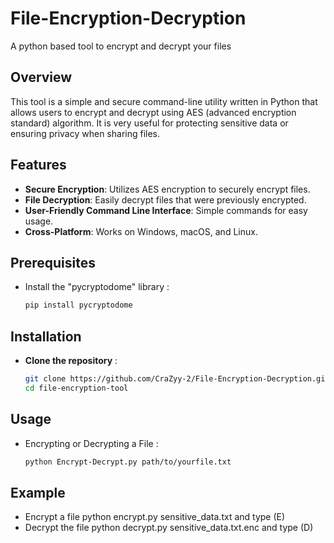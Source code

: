 # File-Encryption-Decryption
A python based tool to encrypt and decrypt your files


## Overview
This tool is a simple and secure command-line utility written in Python that allows users to encrypt and decrypt using AES (advanced encryption standard) algorithm.
It is very useful for protecting sensitive data or ensuring privacy when sharing files.


## Features
- **Secure Encryption**: Utilizes AES encryption to securely encrypt files.
- **File Decryption**: Easily decrypt files that were previously encrypted.
- **User-Friendly Command Line Interface**: Simple commands for easy usage.
- **Cross-Platform**: Works on Windows, macOS, and Linux.

## Prerequisites
- Install the "pycryptodome" library :
   ```bash
  pip install pycryptodome

## Installation
- **Clone the repository** : 
   ```bash
  git clone https://github.com/CraZyy-2/File-Encryption-Decryption.git
  cd file-encryption-tool

## Usage 
- Encrypting or Decrypting a File :
    ```bash
    python Encrypt-Decrypt.py path/to/yourfile.txt

## Example 
- Encrypt a file
   python encrypt.py sensitive_data.txt
   and type (E)
- Decrypt the file
   python decrypt.py sensitive_data.txt.enc
   and type (D)


